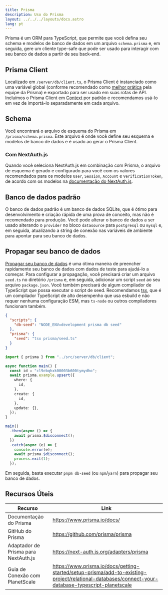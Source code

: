 ```yaml
---
title: Prisma
description: Uso do Prisma
layout: ../../../layouts/docs.astro
lang: pt
---
```


Prisma é um ORM para TypeScript, que permite que você defina seu schema e modelos de banco de dados em um arquivo `schema.prisma` e, em seguida, gere um cliente type-safe que pode ser usado para interagir com seu banco de dados a partir de seu back-end.

## Prisma Client

Localizado em `/server/db/client.ts`, o Prisma Client é instanciado como uma variável global (conforme recomendado como [melhor prática](https://www.prisma.io/docs/guides/database/troubleshooting-orm/help-articles/nextjs-prisma-client-dev-practices#problem) pela equipe da Prisma) e exportado para ser usado em suas rotas de API. Incluímos o Prisma Client em [Context](/en/usage/trpc#-serverapitrpcts) por padrão e recomendamos usá-lo em vez de importá-lo separadamente em cada arquivo.

## Schema

Você encontrará o arquivo de esquema do Prisma em `/prisma/schema.prisma`. Este arquivo é onde você define seu esquema e modelos de banco de dados e é usado ao gerar o Prisma Client.

### Com NextAuth.js

Quando você seleciona NextAuth.js em combinação com Prisma, o arquivo de esquema é gerado e configurado para você com os valores recomendados para os modelos `User`, `Session`, `Account` e `VerificationToken`, de acordo com os modelos na [documentação do NextAuth.js](https://next-auth.js.org/adapters/prisma).

## Banco de dados padrão

O banco de dados padrão é um banco de dados SQLite, que é ótimo para desenvolvimento e criação rápida de uma prova de conceito, mas não é recomendado para produção. Você pode alterar o banco de dados a ser usado alterando o `provider` no bloco `datasource` para `postgresql` ou `mysql` e, em seguida, atualizando a string de conexão nas variáveis de ambiente para apontar para seu banco de dados.

## Propagar seu banco de dados

[Propagar seu banco de dados](https://www.prisma.io/docs/guides/database/seed-database) é uma ótima maneira de preencher rapidamente seu banco de dados com dados de teste para ajudá-lo a começar. Para configurar a propagação, você precisará criar um arquivo `seed.ts` no diretório `/prisma` e, em seguida, adicionar um script `seed` ao seu arquivo `package.json`. Você também precisará de algum compilador de TypeScript que possa executar o script de seed. Recomendamos [tsx](https://github.com/esbuild-kit/tsx), que é um compilador TypeScript de alto desempenho que usa esbuild e não requer nenhuma configuração ESM, mas `ts-node` ou outros compiladores funcionam também.

```jsonc:package.json
{
  "scripts": {
    "db-seed": "NODE_ENV=development prisma db seed"
  },
  "prisma": {
    "seed": "tsx prisma/seed.ts"
  }
}
```

```ts:prisma/seed.ts
import { prisma } from "../src/server/db/client";

async function main() {
  const id = "cl9ebqhxk00003b600tymydho";
  await prisma.example.upsert({
    where: {
      id,
    },
    create: {
      id,
    },
    update: {},
  });
}

main()
  .then(async () => {
    await prisma.$disconnect();
  })
  .catch(async (e) => {
    console.error(e);
    await prisma.$disconnect();
    process.exit(1);
  });
```

Em seguida, basta executar `pnpm db-seed` (ou `npm`/`yarn`) para propagar seu banco de dados.

## Recursos Úteis

| Recurso                              | Link                                                                                                                                              |
| ------------------------------------ | ------------------------------------------------------------------------------------------------------------------------------------------------- |
| Documentação do Prisma               | https://www.prisma.io/docs/                                                                                                                       |
| GitHub do Prisma                     | https://github.com/prisma/prisma                                                                                                                  |
| Adaptador de Prisma para NextAuth.js | https://next-auth.js.org/adapters/prisma                                                                                                          |
| Guia de Conexão com PlanetScale      | https://www.prisma.io/docs/getting-started/setup-prisma/add-to-existing-project/relational-databases/connect-your-database-typescript-planetscale |
